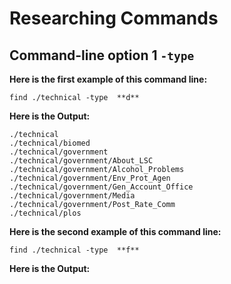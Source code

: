 # Researching Commands
## Command-line option 1 `-type` 

**Here is the first example of this command line:**
```
find ./technical -type  **d**
```


**Here is the Output:**
```
./technical
./technical/biomed
./technical/government
./technical/government/About_LSC
./technical/government/Alcohol_Problems
./technical/government/Env_Prot_Agen
./technical/government/Gen_Account_Office
./technical/government/Media
./technical/government/Post_Rate_Comm
./technical/plos
```

**Here is the second example of this command line:**
```
find ./technical -type  **f** 
```


**Here is the Output:**
```

```

